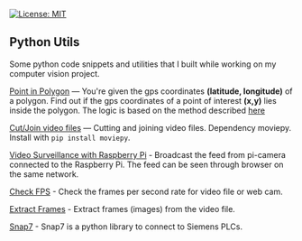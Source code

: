 [![License: MIT](https://img.shields.io/badge/License-MIT-yellow.svg)](https://opensource.org/licenses/MIT)

## Python Utils

Some python code snippets and utilities that I built while working on my computer vision project.


[Point in Polygon](https://github.com/anshulkhare7/PythonUtils/blob/master/pointInPolygon.py) — You're given the gps coordinates **(latitude, longitude)** of a polygon. Find out if the gps coordinates of a point of interest **(x,y)** lies inside the polygon. The logic is based on the method described [here](http://alienryderflex.com/polygon/)

[Cut/Join video files](https://github.com/anshulkhare7/PythonUtils/blob/master/joinSplitVideo.py) — Cutting and joining video files. Dependency moviepy. Install with `pip install moviepy`.

[Video Surveillance with Raspberry Pi](https://github.com/anshulkhare7/PythonUtils/blob/master/videoStreamingRaspi.py) - Broadcast the feed from pi-camera connected to the Raspberry Pi. The feed can be seen through browser on the same network.

[Check FPS](https://github.com/anshulkhare7/PythonUtils/blob/master/checkFPS.py) - Check the frames per second rate for video file or web cam.

[Extract Frames](https://github.com/anshulkhare7/PythonUtils/blob/master/extractFrames.py) - Extract frames (images) from the video file.

[Snap7](https://github.com/anshulkhare7/PythonUtils/blob/master/snap7) - Snap7 is a python library to connect to Siemens PLCs.